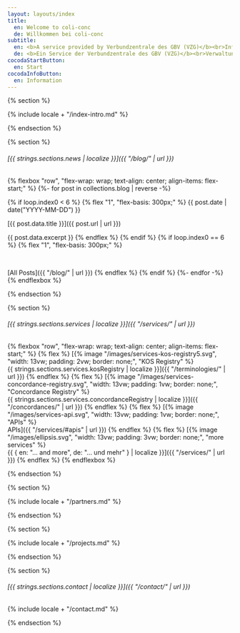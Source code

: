 ```yaml
---
layout: layouts/index
title:
  en: Welcome to coli-conc
  de: Willkommen bei coli-conc
subtitle:
  en: <b>A service provided by Verbundzentrale des GBV (VZG)</b><br>Infrastructure to facilitate management and exchange of concordances between library knowledge organization systems
  de: <b>Ein Service der Verbundzentrale des GBV (VZG)</b><br>Verwaltung und Bereitstellung von Konkordanzen zwischen bibliothekarischen Wissensorganisationsystemen
cocodaStartButton:
  en: Start
cocodaInfoButton:
  en: Information
---
```


{% section %}

{% include locale + "/index-intro.md" %}

{% endsection %}

{% section %}

###### [{{ strings.sections.news | localize }}]({{ "/blog/" | url }})
{% flexbox "row", "flex-wrap: wrap; text-align: center; align-items: flex-start;" %}
{%- for post in collections.blog | reverse -%}
  <!-- Show 6 latest news. -->
  {% if loop.index0 < 6 %}
  {% flex "1", "flex-basis: 300px;" %}
  <span class="font-weight-bold">{{ post.date | date("YYYY-MM-DD") }}</span>

  [{{ post.data.title }}]({{ post.url | url }})

  {{ post.data.excerpt }}
  {% endflex %}
  {% endif %}
  {% if loop.index0 == 6 %}
  {% flex "1", "flex-basis: 300px;" %}
  <p>&#8203;</p>

  [All Posts]({{ "/blog/" | url }})
  {% endflex %}
  {% endif %}
{%- endfor -%}
{% endflexbox %}

{% endsection %}

{% section %}

###### [{{ strings.sections.services | localize }}]({{ "/services/" | url }})

{% flexbox "row", "flex-wrap: wrap; text-align: center; align-items: flex-start;" %}
  {% flex %}
  [{% image "/images/services-kos-registry5.svg", "width: 13vw; padding: 2vw; border: none;", "KOS Registry" %}<br>{{ strings.sections.services.kosRegistry | localize }}]({{ "/terminologies/" | url }})
  {% endflex %}
  {% flex %}
  [{% image "/images/services-concordance-registry.svg", "width: 13vw; padding: 1vw; border: none;", "Concordance Registry" %}<br>{{ strings.sections.services.concordanceRegistry | localize }}]({{ "/concordances/" | url }})
  {% endflex %}
  {% flex %}
  [{% image "/images/services-api.svg", "width: 13vw; padding: 1vw; border: none;", "APIs" %}<br>APIs]({{ "/services/#apis" | url }})
  {% endflex %}
  {% flex %}
  [{% image "/images/ellipsis.svg", "width: 13vw; padding: 3vw; border: none;", "more services" %}<br>{{ { en: "... and more", de: "... und mehr" } | localize }}]({{ "/services/" | url }})
  {% endflex %}
{% endflexbox %}

{% endsection %}

{% section %}

{% include locale + "/partners.md" %}

{% endsection %}

{% section %}

{% include locale + "/projects.md" %}

{% endsection %}

{% section %}

###### [{{ strings.sections.contact | localize }}]({{ "/contact/" | url }})

{% include locale + "/contact.md" %}

{% endsection %}
